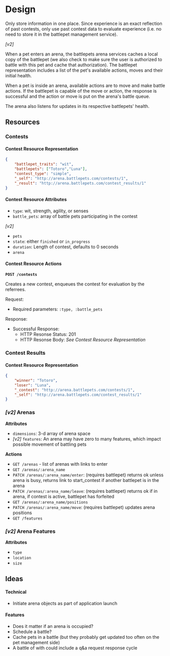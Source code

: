 # Design

Only store information in one place. Since experience is an exact reflection of past contests, only use past contest data to evaluate experience (i.e. no need to store it in the battlepet management service).

_[v2]_

When a pet enters an arena, the battlepets arena services caches a local copy of the battlepet (we also check to make sure the user is authorized to battle with this pet and cache that authorization). The battlepet representation includes a list of the pet's available actions, moves and their initial health.

When a pet is inside an arena, available actions are to move and make battle actions. If the battlepet is capable of the move or action, the response is successful and the action or move is put on the arena's battle queue.

The arena also listens for updates in its respective battlepets' health.

## Resources

### Contests

#### Contest Resource Representation

```json
{
    "battlepet_traits": "wit",
    "battlepets": ["Totoro","Luna"],
    "contest_type": "simple",
    "_self": "http://arena.battlepets.com/contests/1",
    "_result": "http://arena.battlepets.com/contest_results/1"
}
```

#### Contest Resource Attributes

* `type`: wit, strength, agility, or senses
* `battle_pets`: array of battle pets participating in the contest

_[v2]_

* `pets`
* `state`: either `finished` or `in_progress`
* `duration`: Length of contest, defaults to 0 seconds
* `arena`

#### Contest Resource Actions

**`POST /contests`**

Creates a new contest, enqueues the contest for evaluation by the referrees.

Request:

* Required parameters: `:type, :battle_pets`

Response:

* Successful Response:
    * HTTP Resonse Status: 201
    * HTTP Resonse Body: _See Contest Resource Representation_

### Contest Results

#### Contest Resource Representation

```json
{
    "winner": "Totoro",
    "loser": "Luna",
    "_contest": "http://arena.battlepets.com/contests/1",
    "_self": "http://arena.battlepets.com/contest_results/1"
}
```


### _[v2]_ Arenas

**Attributes**

* `dimensions`: 3-d array of arena space
* _[v2]_ `features`: An arena may have zero to many features, which impact possible movement of battling pets

**Actions**

* `GET /arenas` - list of arenas with links to enter
* `GET /arenas/:arena_name`
* `PATCH /arenas/:arena_name/enter`: (requires battlepet) returns ok unless arena is busy, returns link to start_contest if another battlepet is in the arena
* `PATCH /arenas/:arena_name/leave`: (requires battlepet) returns ok if in arena, if contest is active, battlepet has forfeited
* `GET /arenas/:arena_name/positions`
* `PATCH /arenas/:arena_name/move`: (requires battlepet) updates arena positions
* `GET /features`

### _[v2]_ Arena Features

**Attributes**

* `type`
* `location`
* `size`


## Ideas

#### Technical

* Initiate arena objects as part of application launch

#### Features

* Does it matter if an arena is occupied?
* Schedule a battle?
* Cache pets in a battle (but they probably get updated too often on the pet management side)
* A battle of with could include a q&a request response cycle
